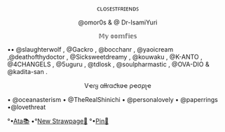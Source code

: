    <p align="center">ᴄʟᴏꜱᴇꜱᴛꜰʀɪᴇɴᴅꜱ</p>
    <p align="center">@omor0s & @ Dr-IsamiYuri</p>  
  <p align="center">𝕄𝕪 𝕠𝕠𝕞𝕗𝕚𝕖𝕤</p>
•• @slaughterwolf
, @Gackro
, @bocchanr
, @yaoicream
,@deathofthydoctor
, @Sicksweetdreamy
, @kouwaku
, @K-ANTO
, @4CHANGELS
, @5uguru
, @tdlosk
, @soulpharmastic
, @OVA-DIO
& @kadita-san . <br/>

  <p align="center">Vҽɾყ αƚƚɾαƈƚιʋҽ ρҽσρʅҽ</p>
• @oceanasterism
• @TheRealShinichi
• @personalovely
• @paperrings 
•@lovethreat

°•[Ata📚](https://eustassatabook.atabook.org/)
•°[New Strawpage📕](https://coid-biood.straw.page)
°•[Pin📍](https://pin.it/1x5n6R8Ce)
